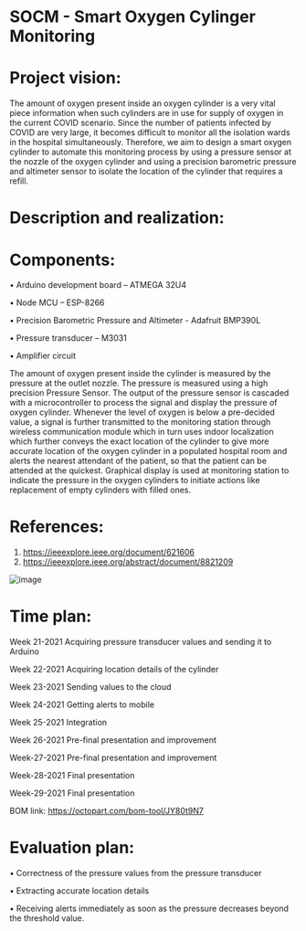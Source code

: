 # SOCM - Smart Oxygen Cylinger Monitoring

# Project vision:

The amount of oxygen present inside an oxygen cylinder is a very vital piece information when such cylinders are in use for supply of oxygen in the current COVID scenario. Since the number of patients infected by COVID are very large, it becomes difficult to monitor all the isolation wards in the hospital simultaneously. Therefore, we aim to design a smart oxygen cylinder to automate this monitoring process by using a pressure sensor at the nozzle of the oxygen cylinder and using a precision barometric pressure and altimeter sensor to isolate the location of the cylinder that requires a refill. 

# Description and realization:

# Components:

•	Arduino development board – ATMEGA 32U4

•	Node MCU – ESP-8266

•	Precision Barometric Pressure and Altimeter - Adafruit BMP390L

•	Pressure transducer – M3031

•	Amplifier circuit 

The amount of oxygen present inside the cylinder is measured by the pressure at the outlet nozzle. The pressure is measured using a high precision Pressure Sensor. The output of the pressure sensor is cascaded with a microcontroller to process the signal and display the pressure of oxygen cylinder. Whenever the level of oxygen is below a pre-decided value, a signal is further transmitted to the monitoring station through wireless communication module which in turn uses indoor localization which further conveys the exact location of the cylinder to give more accurate location of the oxygen cylinder in a populated hospital room and alerts the nearest attendant of the patient, so that the patient can be attended at the quickest. Graphical display is used at monitoring station to indicate the pressure in the oxygen cylinders to initiate actions like replacement of empty cylinders with filled ones.

# References: 
1) https://ieeexplore.ieee.org/document/621606
2) https://ieeexplore.ieee.org/abstract/document/8821209 

![image](https://user-images.githubusercontent.com/83449084/118696139-431da000-b80e-11eb-89e9-264a2cf28c09.png)


# Time plan:

Week 21-2021  Acquiring pressure transducer values and sending it to Arduino

Week 22-2021	Acquiring location details of the cylinder

Week 23-2021	Sending values to the cloud

Week 24-2021	Getting alerts to mobile

Week 25-2021	Integration

Week 26-2021	Pre-final presentation and improvement

Week-27-2021	Pre-final presentation and improvement

Week-28-2021	Final presentation

Week-29-2021	Final presentation

BOM link: 		https://octopart.com/bom-tool/JY80t9N7 

# Evaluation plan:

•	Correctness of the pressure values from the pressure transducer

•	Extracting accurate location details

•	Receiving alerts immediately as soon as the pressure decreases beyond the threshold value. 




